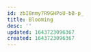 ```yaml
---
id: zbI8nmy7R9GHPoU-bB-p_
title: Blooming
desc: ''
updated: 1643723096367
created: 1643723096367
---
```


